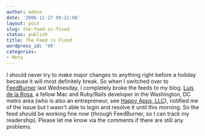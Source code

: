 ```yaml
---
author: admin
date: '2006-11-27 09:22:06'
layout: post
slug: the-feed-is-fixed
status: publish
title: The Feed is Fixed
wordpress_id: '90'
categories:
- Meta
---
```


I should never try to make major changes to anything right before a
holiday because it will most definitely break. So when I switched over
to [FeedBurner](http://www.feedburner.com) last Wednesday, I completely
broke the feeds to my blog. [Luis de la
Rosa](http://www.luisdelarosa.com/), a fellow Mac and Ruby/Rails
developer in the Washington, DC metro area (who is also an entrepreneur,
see [Happy Apps, LLC](http://www.happyapps.com)), notified me of the
issue but I wasn't able to login and resolve it until this morning. So
the feed should be working fine now (through FeedBurner, so I can track
my readership). Please let me know via the comments if there are still
any problems.
